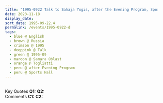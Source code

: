 ```yaml
---
title: "1995-0922 Talk to Sahaja Yogis, after the Evening Program, Sport Hall, Togliatti, Samara Oblast, Russia"
date: 2023-11-18
display_date: 
sort_date: 1995-09-22.4
permalink: /events/1995-0922-d
tags:
  - blue @ English
  - brown @ Russia
  - crimson @ 1995
  - deeppink @ Talk
  - green @ 1995-09
  - maroon @ Samara Oblast
  - orange @ Togliatti
  - peru @ after Evening Program
  - peru @ Sports Hall  
---
```


<br>

<wave-list>
  <list-title color="DarkSeaGreen" width="55">Key Quotes</list-title>
  <list-item color="BlanchedAlmond" width="280"><b>Q1:</b> <i></i></list-item>
  <list-item color="Lavender" width="280"><b>Q2:</b> <i></i></list-item>
</wave-list>

<br>

<wave-list>
  <list-title color="DarkSeaGreen" width="55">Comments</list-title>
  <list-item color="BlanchedAlmond" width="280"><b>C1:</b> <i></i></list-item>
  <list-item color="Lavender" width="280"><b>C2:</b> <i></i></list-item>
</wave-list>